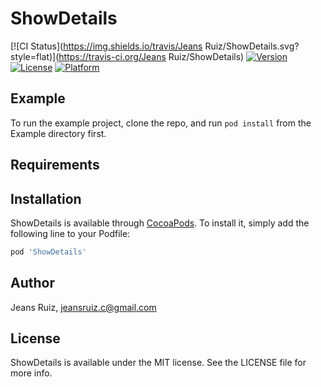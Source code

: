 # ShowDetails

[![CI Status](https://img.shields.io/travis/Jeans Ruiz/ShowDetails.svg?style=flat)](https://travis-ci.org/Jeans Ruiz/ShowDetails)
[![Version](https://img.shields.io/cocoapods/v/ShowDetails.svg?style=flat)](https://cocoapods.org/pods/ShowDetails)
[![License](https://img.shields.io/cocoapods/l/ShowDetails.svg?style=flat)](https://cocoapods.org/pods/ShowDetails)
[![Platform](https://img.shields.io/cocoapods/p/ShowDetails.svg?style=flat)](https://cocoapods.org/pods/ShowDetails)

## Example

To run the example project, clone the repo, and run `pod install` from the Example directory first.

## Requirements

## Installation

ShowDetails is available through [CocoaPods](https://cocoapods.org). To install
it, simply add the following line to your Podfile:

```ruby
pod 'ShowDetails'
```

## Author

Jeans Ruiz, jeansruiz.c@gmail.com

## License

ShowDetails is available under the MIT license. See the LICENSE file for more info.
